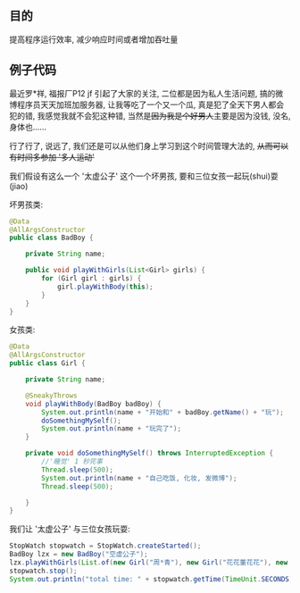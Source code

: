 ## 目的

提高程序运行效率, 减少响应时间或者增加吞吐量

## 例子代码

最近罗\*祥, 福报厂P12 jf 引起了大家的关注, 二位都是因为私人生活问题, 搞的微博程序员天天加班加服务器, 让我等吃了一个又一个瓜, 真是犯了全天下男人都会犯的错, 我感觉我就不会犯这种错, 当然是~~因为我是个好男人~~主要是因为没钱, 没名, 身体也...... 

行了行了, 说远了, 我们还是可以从他们身上学习到这个时间管理大法的, ~~从而可以有时间多参加 '多人运动'~~

我们假设有这么一个 '太虚公子' 这个一个坏男孩, 要和三位女孩一起玩\(shui\)耍\(jiao\)

坏男孩类:

```java
@Data
@AllArgsConstructor
public class BadBoy {

    private String name;

    public void playWithGirls(List<Girl> girls) {
        for (Girl girl : girls) {
            girl.playWithBody(this);
        }
    }
}
```

女孩类:

```java
@Data
@AllArgsConstructor
public class Girl {

    private String name;

    @SneakyThrows
    void playWithBody(BadBoy badBoy) {
        System.out.println(name + "开始和" + badBoy.getName() + "玩");
        doSomethingMySelf();
        System.out.println(name + "玩完了");
    }

    private void doSomethingMySelf() throws InterruptedException {
        //'睡觉' 1 秒完事
        Thread.sleep(500);
        System.out.println(name + "自己吃饭, 化妆, 发微博");
        Thread.sleep(500);

    }
}
```

我们让 '太虚公子' 与三位女孩玩耍:

```java
StopWatch stopwatch = StopWatch.createStarted();
BadBoy lzx = new BadBoy("空虚公子");
lzx.playWithGirls(List.of(new Girl("周*青"), new Girl("花花董花花"), new Girl("张大*")));
stopwatch.stop();
System.out.println("total time: " + stopwatch.getTime(TimeUnit.SECONDS));
```



